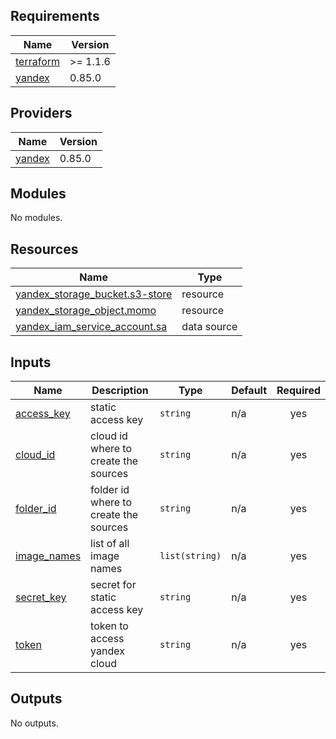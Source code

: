 <!-- BEGIN_TF_DOCS -->
## Requirements

| Name | Version |
|------|---------|
| <a name="requirement_terraform"></a> [terraform](#requirement\_terraform) | >= 1.1.6 |
| <a name="requirement_yandex"></a> [yandex](#requirement\_yandex) | 0.85.0 |

## Providers

| Name | Version |
|------|---------|
| <a name="provider_yandex"></a> [yandex](#provider\_yandex) | 0.85.0 |

## Modules

No modules.

## Resources

| Name | Type |
|------|------|
| [yandex_storage_bucket.s3-store](https://registry.terraform.io/providers/yandex-cloud/yandex/0.85.0/docs/resources/storage_bucket) | resource |
| [yandex_storage_object.momo](https://registry.terraform.io/providers/yandex-cloud/yandex/0.85.0/docs/resources/storage_object) | resource |
| [yandex_iam_service_account.sa](https://registry.terraform.io/providers/yandex-cloud/yandex/0.85.0/docs/data-sources/iam_service_account) | data source |

## Inputs

| Name | Description | Type | Default | Required |
|------|-------------|------|---------|:--------:|
| <a name="input_access_key"></a> [access\_key](#input\_access\_key) | static access key | `string` | n/a | yes |
| <a name="input_cloud_id"></a> [cloud\_id](#input\_cloud\_id) | cloud id where to create the sources | `string` | n/a | yes |
| <a name="input_folder_id"></a> [folder\_id](#input\_folder\_id) | folder id where to create the sources | `string` | n/a | yes |
| <a name="input_image_names"></a> [image\_names](#input\_image\_names) | list of all image names | `list(string)` | n/a | yes |
| <a name="input_secret_key"></a> [secret\_key](#input\_secret\_key) | secret for static access key | `string` | n/a | yes |
| <a name="input_token"></a> [token](#input\_token) | token to access yandex cloud | `string` | n/a | yes |

## Outputs

No outputs.
<!-- END_TF_DOCS -->